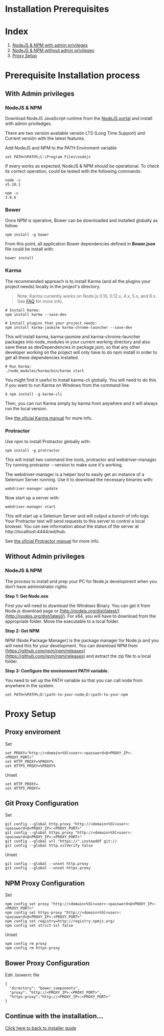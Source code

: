 # Installation Prerequisites

# Index
1. [NodeJS & NPM with admin privileges](#with-admin-privileges)
2. [NodeJS & NPM without admin privileges](#without-admin-privileges)
3. [Proxy Setup](#proxy-setup)

# Prerequisite Installation process

## With Admin privileges

### NodeJS & NPM

Download NodeJS JavaScript runtime from the [NodeJS portal](https://nodejs.org/en/) and install with admin priviledges.

There are two versión avaliable versión LTS (Long Time Support) and Current versión with the latest features.   

Add NodeJS and NPM to the PATH Enviroment variable
```
set PATH=%PATH%;C:\Program Files\nodejs
```

If every works as expected, NodeJS & NPM should be operational.
To check its correct operation, could be tested with the following commands:
```
node -v
v5.10.1

npm -v
3.8.6
```

### Bower

Once NPM is operative, Bower can be downloaded and installed globally as follow: 
```
npm install -g bower
```
From this point, all application Bower dependencies defined in **Bower.json** file could be install with:
```
bower install
```

### Karma  

The recommended approach is to install Karma (and all the plugins your project needs) locally in the project's directory.

> Note: Karma currently works on Node.js 0.10, 0.12.x, 4.x, 5.x, and 6.x. See [FAQ](https://karma-runner.github.io/1.0/intro/faq.html) for more info.

```
# Install Karma:
npm install karma --save-dev

# Install plugins that your project needs:
npm install karma-jasmine karma-chrome-launcher --save-dev
```
This will install karma, karma-jasmine and karma-chrome-launcher packages into node_modules in your current working directory and also save these as devDependencies in package.json, so that any other developer working on the project will only have to do npm install in order to get all these dependencies installed.
```
# Run Karma:
./node_modules/karma/bin/karma start
```
You might find it useful to install karma-cli globally. You will need to do this if you want to run Karma on Windows from the command line.
```
$ npm install -g karma-cli
```
Then, you can run Karma simply by karma from anywhere and it will always run the local version.

See [the oficial Karma manual](https://karma-runner.github.io/1.0/intro/installation.html) for more info.

### Protractor

Use npm to install Protractor globally with:
```
npm install -g protractor
```
This will install two command line tools, protractor and webdriver-manager. Try running protractor --version to make sure it's working.

The webdriver-manager is a helper tool to easily get an instance of a Selenium Server running. Use it to download the necessary binaries with:
```
webdriver-manager update
```
Now start up a server with:
```
webdriver-manager start
```
This will start up a Selenium Server and will output a bunch of info logs. Your Protractor test will send requests to this server to control a local browser. You can see information about the status of the server at http://localhost:4444/wd/hub.

See [the oficial Protractor manual](http://www.protractortest.org/#/) for more info.

## Without Admin privileges

### NodeJS & NPM

The process to install and prep your PC for Node.js development when you don’t have administrator rights.

**Step 1: Get Node.exe**

First you will need to download the Windows Binary. You can get it from Node.js download page or [http://nodejs.org/dist/latest/](http://nodejs.org/dist/latest/). For x64, you will have to download from the appropriate folder. Move the executable to a local folder.

**Step 2: Get NPM**

NPM (Node Package Manager) is the package manager for Node.js and you will need this for your development. You can download NPM from [https://github.com/npm/npm/releases](https://github.com/npm/npm/releases) and extract the zip file to a local folder.

**Step 3: Configure the environment PATH variable.**

You need to set up the PATH variable so that you can call node from anywhere in the system.
```
set PATH=%PATH%;D:\path-to-your-node;D:\path-to-your-npm
```

# Proxy Setup

## Proxy enviroment  

Set
```
set PROXY="http://<domain>%5C<user>:<password>@<PROXY_IP>:<PROXY_PORT>"
set HTTP_PROXY=%PROXY%
set HTTPS_PROXY=%PROXY%
```
Unset
```
set HTTP_PROXY=
set HTTPS_PROXY=
```

## Git Proxy Configuration

Set
```
git config --global http.proxy "http://<domain>%5C<user>:<password>@<PROXY_IP>:<PROXY_PORT>"
git config --global https.proxy "http://<domain>%5C<user>:<password>@<PROXY_IP>:<PROXY_PORT>"
git config --global url."https://".insteadOf git://
git config --global http.sslVerify false
```
Unset
```
git config --global --unset http.proxy
git config --global --unset https.proxy
```

## NPM Proxy Configuration

Set
```
npm config set proxy "http://<domain>%5C<user>:<password>@<PROXY_IP>:<PROXY_PORT>"
npm config set https-proxy "http://<domain>%5C<user>:<password>@<PROXY_IP>:<PROXY_PORT>"
npm config set registry=http://registry.npmjs.org/
npm config set strict-ssl false
```
Unset
```
npm config rm proxy
npm config rm https-proxy
```

## Bower Proxy Configuration

Edit .bowerrc file
```
{
  "directory": "bower_components", 
  "proxy": "http://<PROXY_IP>:<PROXY_PORT>",
  "https-proxy":"http://<PROXY_IP>:<PROXY_PORT>"
}
```

## Continue with the installation...
[Click here to back to installer guide](README.md#Getting-Starter)
